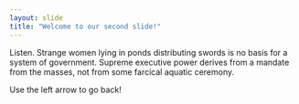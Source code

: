```yaml
---
layout: slide
title: "Welcome to our second slide!"
---
```

Listen. Strange women lying in ponds distributing swords is no basis for a system of government. Supreme executive power derives from a mandate from the masses, not from some farcical aquatic ceremony.

Use the left arrow to go back!
